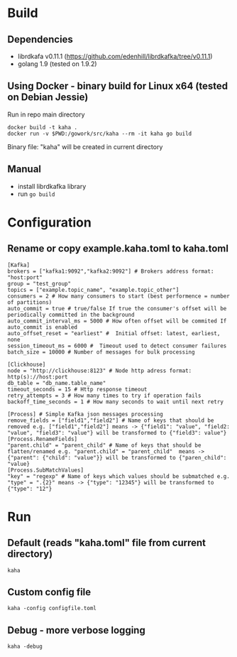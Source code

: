 # Build

## Dependencies
* librdkafa v0.11.1 (https://github.com/edenhill/librdkafka/tree/v0.11.1)
* golang 1.9 (tested on 1.9.2)

## Using Docker - binary build for Linux x64 (tested on Debian Jessie)
Run in repo main directory
```
docker build -t kaha .
docker run -v $PWD:/gowork/src/kaha --rm -it kaha go build
```
Binary file: "kaha" will be created in current directory

## Manual
* install librdkafka library
* run ```go build```

# Configuration

## Rename or copy example.kaha.toml to kaha.toml
```
[Kafka]
brokers = ["kafka1:9092","kafka2:9092"] # Brokers address format: "host:port"
group = "test_group"
topics = ["example.topic_name", "example.topic_other"]
consumers = 2 # How many consumers to start (best performence = number of partitions)
auto_commit = true # true/false If true the consumer's offset will be periodically committed in the background
auto_commit_interval_ms = 5000 # How often offset will be commited If auto_commit is enabled 
auto_offset_reset = "earliest" #  Initial offset: latest, earliest, none 
session_timeout_ms = 6000 #  Timeout used to detect consumer failures 
batch_size = 10000 # Number of messages for bulk processing 

[Clickhouse]
node = "http://clickhouse:8123" # Node http adress format: http(s)://host:port
db_table = "db_name.table_name" 
timeout_seconds = 15 # Http response timeout
retry_attempts = 3 # How many times to try if operation fails
backoff_time_seconds = 1 # How many seconds to wait until next retry

[Process] # Simple Kafka json messages processing
remove_fields = ["field1","field2"] # Name of keys that should be removed e.g. ["field1","field2"] means -> {"field1": "value", "field2: "value", "field3": "value"} will be transformed to {"field3": value"}
[Process.RenameFields]
"parent.child" = "parent_child" # Name of keys that should be flatten/renamed e.g. "parent.child" = "parent_child"  means -> {"parent": {"child": "value"}} will be transformed to {"paren_child": "value}
[Process.SubMatchValues]
"key" = "regexp" # Name of keys which values should be submatched e.g. "type" = ".{2}" means -> {"type": "12345"} will be transformed to {"type": "12"}
```

# Run
## Default (reads "kaha.toml" file from current directory)
```
kaha
```
## Custom config file
```
kaha -config configfile.toml
```
## Debug - more verbose logging
```
kaha -debug
```